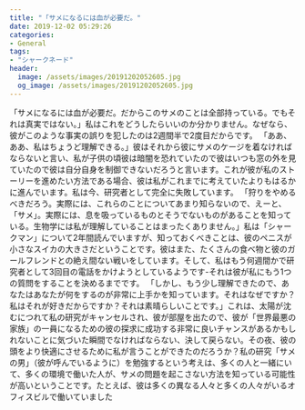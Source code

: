 ```yaml
---
title: "「サメになるには血が必要だ。"
date: 2019-12-02 05:29:26
categories:
- General
tags:
- "シャークネード"
header:
  image: /assets/images/20191202052605.jpg
  og_image: /assets/images/20191202052605.jpg
---
```


「サメになるには血が必要だ。だからこのサメのことは全部持っている。でもそれは真実ではない。」私はこれをどうしたらいいのか分かりません。なぜなら、彼がこのような事実の誤りを犯したのは2週間半で2度目だからです。 「ああ、ああ、私はちょうど理解できる。」彼はそれから彼にサメのケージを着なければならないと言い、私が子供の頃彼は暗闇を恐れていたので彼はいつも窓の外を見ていたので彼は自分自身を制御できないだろうと言います。これが彼が私のストーリーを進めたい方法である場合、彼は私がこれまでに考えていたよりもはるかに進んでいます。私は今、研究者として完全に失敗しています。 「狩りをやめるべきだろう。実際には、これらのことについてあまり知らないので、えーと、「サメ」。実際には、息を吸っているものとそうでないものがあることを知っている。生物学には私が理解していることはまったくありません。」私は「シャークマン」について2年間読んでいますが、知っておくべきことは、彼のペニスが小さなスイカの大きさだということです。彼はまた、たくさんの食べ物と彼のガールフレンドとの絶え間ない戦いをしています。そして、私はもう何週間かで研究者として3回目の電話をかけようとしているようです-それは彼が私にもう1つの質問をすることを決めるまでです。 「しかし、もう少し理解できたので、あなたはあなたが何をするのが非常に上手かを知っています。それはなぜですか？私はそれが好きだからですか？それは素晴らしいことです。」これは、太陽が沈むにつれて私の研究がキャンセルされ、彼が部屋を出たので、彼が「世界最悪の家族」の一員になるための彼の探求に成功する非常に良いチャンスがあるかもしれないことに気づいた瞬間でなければならない、決して戻らない。その夜、彼の頭をより快適にさせるために私が言うことができたのだろうか？私の研究「サメの男」（彼が呼んでいるように）を勉強するという考えは、多くの人と一緒にいて、多くの環境で働いた人が、サメの問題を起こさない方法を知っている可能性が高いということです。たとえば、彼は多くの異なる人々と多くの人々がいるオフィスビルで働いていました
